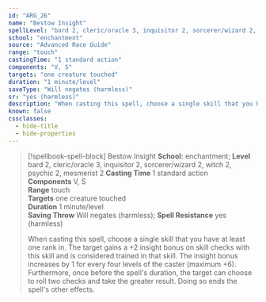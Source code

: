 ```yaml
---
id: "ARG_26"
name: "Bestow Insight"
spellLevel: "bard 2, cleric/oracle 3, inquisitor 2, sorcerer/wizard 2, witch 2, psychic 2, mesmerist 2"
school: "enchantment"
source: "Advanced Race Guide"
range: "touch"
castingTime: "1 standard action"
components: "V, S"
targets: "one creature touched"
duration: "1 minute/level"
saveType: "Will negates (harmless)"
sr: "yes (harmless)"
description: "When casting this spell, choose a single skill that you have at least one rank in. The target gains a +2 insight bonus on skill checks with this skill and is considered trained in that skill. The insight bonus increases by 1 for every four levels of the caster (maximum +6). Furthermore, once before the spell's duration, the target can choose to roll two checks and take the greater result. Doing so ends the spell's other effects."
known: false
cssclasses:
  - hide-title
  - hide-properties
---
```


> [!spellbook-spell-block] Bestow Insight
> **School:** enchantment; **Level** bard 2, cleric/oracle 3, inquisitor 2, sorcerer/wizard 2, witch 2, psychic 2, mesmerist 2
> **Casting Time** 1 standard action  
> **Components** V, S  
> **Range** touch  
> **Targets** one creature touched  
> **Duration** 1 minute/level  
> **Saving Throw** Will negates (harmless); **Spell Resistance** yes (harmless)
> 
> When casting this spell, choose a single skill that you have at least one rank in. The target gains a +2 insight bonus on skill checks with this skill and is considered trained in that skill. The insight bonus increases by 1 for every four levels of the caster (maximum +6). Furthermore, once before the spell's duration, the target can choose to roll two checks and take the greater result. Doing so ends the spell's other effects.